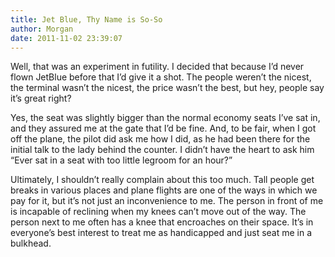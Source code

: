 ```yaml
---
title: Jet Blue, Thy Name is So-So
author: Morgan
date: 2011-11-02 23:39:07
---
```

Well, that was an experiment in futility. I decided that because I’d never flown JetBlue before that I’d give it a shot. The people weren’t the nicest, the terminal wasn’t the nicest, the price wasn’t the best, but hey, people say<!-- more --> it’s great right?

Yes, the seat was slightly bigger than the normal economy seats I’ve sat in, and they assured me at the gate that I’d be fine. And, to be fair, when I got off the plane, the pilot did ask me how I did, as he had been there for the initial talk to the lady behind the counter. I didn’t have the heart to ask him “Ever sat in a seat with too little legroom for an hour?”

Ultimately, I shouldn’t really complain about this too much. Tall people get breaks in various places and plane flights are one of the ways in which we pay for it, but it’s not just an inconvenience to me. The person in front of me is incapable of reclining when my knees can’t move out of the way. The person next to me often has a knee that encroaches on their space. It’s in everyone’s best interest to treat me as handicapped and just seat me in a bulkhead.

